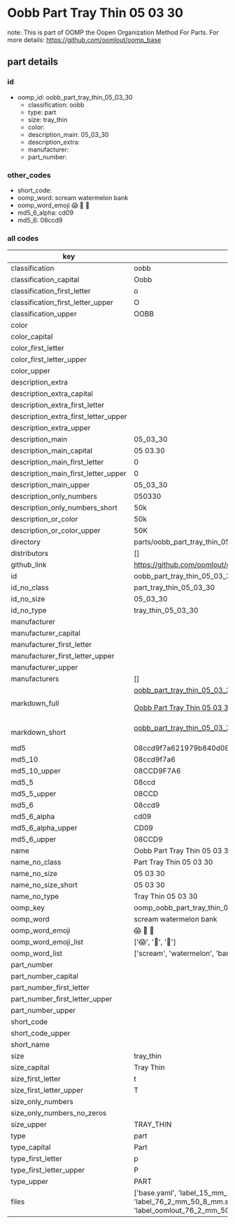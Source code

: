 # Oobb Part Tray Thin 05 03 30  

note: This is part of OOMP the Oopen Organization Method For Parts. For more details: https://github.com/oomlout/oomp_base

##  part details





### id
* oomp_id: oobb_part_tray_thin_05_03_30
  * classification: oobb
  * type: part
  * size: tray_thin
  * color: 
  * description_main: 05_03_30
  * description_extra: 
  * manufacturer: 
  * part_number: 

### other_codes
* short_code: 
* oomp_word: scream watermelon bank
* oomp_word_emoji :scream: :watermelon: :bank:
* md5_6_alpha: cd09
* md5_6: 08ccd9

### all codes 
| key | value |  
| --- | --- |  
| classification | oobb |  
| classification_capital | Oobb |  
| classification_first_letter | o |  
| classification_first_letter_upper | O |  
| classification_upper | OOBB |  
| color |  |  
| color_capital |  |  
| color_first_letter |  |  
| color_first_letter_upper |  |  
| color_upper |  |  
| description_extra |  |  
| description_extra_capital |  |  
| description_extra_first_letter |  |  
| description_extra_first_letter_upper |  |  
| description_extra_upper |  |  
| description_main | 05_03_30 |  
| description_main_capital | 05 03.30 |  
| description_main_first_letter | 0 |  
| description_main_first_letter_upper | 0 |  
| description_main_upper | 05_03_30 |  
| description_only_numbers | 050330 |  
| description_only_numbers_short | 50k |  
| description_or_color | 50k |  
| description_or_color_upper | 50K |  
| directory | parts/oobb_part_tray_thin_05_03_30 |  
| distributors | [] |  
| github_link | https://github.com/oomlout/oomlout_oomp_part_src/tree/main/parts/oobb_part_tray_thin_05_03_30/working |  
| id | oobb_part_tray_thin_05_03_30 |  
| id_no_class | part_tray_thin_05_03_30 |  
| id_no_size | 05_03_30 |  
| id_no_type | tray_thin_05_03_30 |  
| manufacturer |  |  
| manufacturer_capital |  |  
| manufacturer_first_letter |  |  
| manufacturer_first_letter_upper |  |  
| manufacturer_upper |  |  
| manufacturers | [] |  
| markdown_full | [oobb_part_tray_thin_05_03_30](https://github.com/oomlout/oomlout_oomp_part_src/tree/main/parts/oobb_part_tray_thin_05_03_30/working)<br>[](https://github.com/oomlout/oomlout_oomp_part_src/tree/main/parts/oobb_part_tray_thin_05_03_30/working)<br>[Oobb Part Tray Thin 05 03 30](https://github.com/oomlout/oomlout_oomp_part_src/tree/main/parts/oobb_part_tray_thin_05_03_30/working)<br><br> |  
| markdown_short | [oobb_part_tray_thin_05_03_30](https://github.com/oomlout/oomlout_oomp_part_src/tree/main/parts/oobb_part_tray_thin_05_03_30/working)<br><br> |  
| md5 | 08ccd9f7a621979b840d082ccfd430f0 |  
| md5_10 | 08ccd9f7a6 |  
| md5_10_upper | 08CCD9F7A6 |  
| md5_5 | 08ccd |  
| md5_5_upper | 08CCD |  
| md5_6 | 08ccd9 |  
| md5_6_alpha | cd09 |  
| md5_6_alpha_upper | CD09 |  
| md5_6_upper | 08CCD9 |  
| name | Oobb Part Tray Thin 05 03 30 |  
| name_no_class | Part Tray Thin 05 03 30 |  
| name_no_size | 05 03 30 |  
| name_no_size_short | 05 03 30 |  
| name_no_type | Tray Thin 05 03 30 |  
| oomp_key | oomp_oobb_part_tray_thin_05_03_30 |  
| oomp_word | scream watermelon bank |  
| oomp_word_emoji | :scream: :watermelon: :bank: |  
| oomp_word_emoji_list | [':scream:', ':watermelon:', ':bank:'] |  
| oomp_word_list | ['scream', 'watermelon', 'bank'] |  
| part_number |  |  
| part_number_capital |  |  
| part_number_first_letter |  |  
| part_number_first_letter_upper |  |  
| part_number_upper |  |  
| short_code |  |  
| short_code_upper |  |  
| short_name |  |  
| size | tray_thin |  
| size_capital | Tray Thin |  
| size_first_letter | t |  
| size_first_letter_upper | T |  
| size_only_numbers |  |  
| size_only_numbers_no_zeros |  |  
| size_upper | TRAY_THIN |  
| type | part |  
| type_capital | Part |  
| type_first_letter | p |  
| type_first_letter_upper | P |  
| type_upper | PART |  
| files | ['base.yaml', 'label_15_mm_30_mm.pdf', 'label_15_mm_30_mm.svg', 'label_76_2_mm_50_8_mm.pdf', 'label_76_2_mm_50_8_mm.svg', 'label_oomlout_76_2_mm_50_8_mm.pdf', 'label_oomlout_76_2_mm_50_8_mm.svg', 'readme.md', 'working.json', 'working.yaml'] |  
